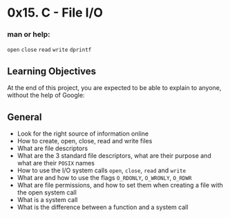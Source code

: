 # 0x15. C - File I/O

### man or help:

`open`
`close`
`read`
`write`
`dprintf`

## Learning Objectives
At the end of this project, you are expected to be able to explain to anyone, without the help of Google:

## General
* Look for the right source of information online
* How to create, open, close, read and write files
* What are file descriptors
* What are the 3 standard file descriptors, what are their purpose and what are their `POSIX` names
* How to use the I/O system calls `open`, `close`, `read` and `write`
* What are and how to use the flags `O_RDONLY`, `O_WRONLY`, `O_RDWR`
* What are file permissions, and how to set them when creating a file with the open system call
* What is a system call
* What is the difference between a function and a system call